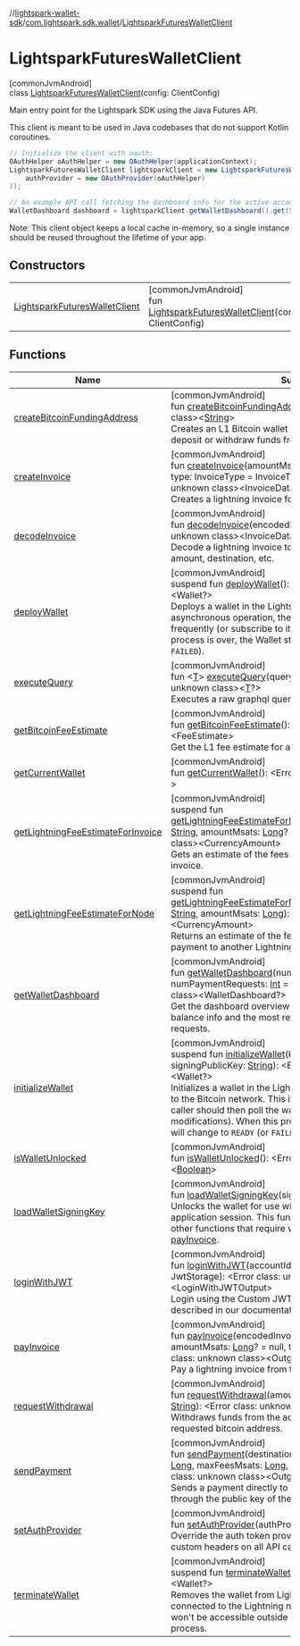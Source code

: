 //[lightspark-wallet-sdk](../../../index.md)/[com.lightspark.sdk.wallet](../index.md)/[LightsparkFuturesWalletClient](index.md)

# LightsparkFuturesWalletClient

[commonJvmAndroid]\
class [LightsparkFuturesWalletClient](index.md)(config: ClientConfig)

Main entry point for the Lightspark SDK using the Java Futures API.

This client is meant to be used in Java codebases that do not support Kotlin coroutines.

```java
// Initialize the client with oauth:
OAuthHelper oAuthHelper = new OAuthHelper(applicationContext);
LightsparkFuturesWalletClient lightsparkClient = new LightsparkFuturesWalletClient(new ClientConfig(
    authProvider = new OAuthProvider(oAuthHelper)
));

// An example API call fetching the dashboard info for the active account:
WalletDashboard dashboard = lightsparkClient.getWalletDashboard().get(5, TimeUnit.SECONDS);
```

Note: This client object keeps a local cache in-memory, so a single instance should be reused throughout the lifetime of your app.

## Constructors

| | |
|---|---|
| [LightsparkFuturesWalletClient](-lightspark-futures-wallet-client.md) | [commonJvmAndroid]<br>fun [LightsparkFuturesWalletClient](-lightspark-futures-wallet-client.md)(config: ClientConfig) |

## Functions

| Name | Summary |
|---|---|
| [createBitcoinFundingAddress](create-bitcoin-funding-address.md) | [commonJvmAndroid]<br>fun [createBitcoinFundingAddress](create-bitcoin-funding-address.md)(): &lt;Error class: unknown class&gt;&lt;[String](https://kotlinlang.org/api/latest/jvm/stdlib/kotlin/-string/index.html)&gt;<br>Creates an L1 Bitcoin wallet address which can be used to deposit or withdraw funds from the Lightning wallet. |
| [createInvoice](create-invoice.md) | [commonJvmAndroid]<br>fun [createInvoice](create-invoice.md)(amountMsats: [Long](https://kotlinlang.org/api/latest/jvm/stdlib/kotlin/-long/index.html), memo: [String](https://kotlinlang.org/api/latest/jvm/stdlib/kotlin/-string/index.html)? = null, type: InvoiceType = InvoiceType.STANDARD): &lt;Error class: unknown class&gt;&lt;InvoiceData&gt;<br>Creates a lightning invoice for the current wallet. |
| [decodeInvoice](decode-invoice.md) | [commonJvmAndroid]<br>fun [decodeInvoice](decode-invoice.md)(encodedInvoice: [String](https://kotlinlang.org/api/latest/jvm/stdlib/kotlin/-string/index.html)): &lt;Error class: unknown class&gt;&lt;InvoiceData?&gt;<br>Decode a lightning invoice to get its details included payment amount, destination, etc. |
| [deployWallet](deploy-wallet.md) | [commonJvmAndroid]<br>suspend fun [deployWallet](deploy-wallet.md)(): &lt;Error class: unknown class&gt;&lt;Wallet?&gt;<br>Deploys a wallet in the Lightspark infrastructure. This is an asynchronous operation, the caller should then poll the wallet frequently (or subscribe to its modifications). When this process is over, the Wallet status will change to `DEPLOYED` (or `FAILED`). |
| [executeQuery](execute-query.md) | [commonJvmAndroid]<br>fun &lt;[T](execute-query.md)&gt; [executeQuery](execute-query.md)(query: Query&lt;[T](execute-query.md)&gt;): &lt;Error class: unknown class&gt;&lt;[T](execute-query.md)?&gt;<br>Executes a raw graphql query against the server. |
| [getBitcoinFeeEstimate](get-bitcoin-fee-estimate.md) | [commonJvmAndroid]<br>fun [getBitcoinFeeEstimate](get-bitcoin-fee-estimate.md)(): &lt;Error class: unknown class&gt;&lt;FeeEstimate&gt;<br>Get the L1 fee estimate for a deposit or withdrawal. |
| [getCurrentWallet](get-current-wallet.md) | [commonJvmAndroid]<br>fun [getCurrentWallet](get-current-wallet.md)(): &lt;Error class: unknown class&gt;&lt;Wallet?&gt; |
| [getLightningFeeEstimateForInvoice](get-lightning-fee-estimate-for-invoice.md) | [commonJvmAndroid]<br>suspend fun [getLightningFeeEstimateForInvoice](get-lightning-fee-estimate-for-invoice.md)(encodedPaymentRequest: [String](https://kotlinlang.org/api/latest/jvm/stdlib/kotlin/-string/index.html), amountMsats: [Long](https://kotlinlang.org/api/latest/jvm/stdlib/kotlin/-long/index.html)? = null): &lt;Error class: unknown class&gt;&lt;CurrencyAmount&gt;<br>Gets an estimate of the fees that will be paid for a Lightning invoice. |
| [getLightningFeeEstimateForNode](get-lightning-fee-estimate-for-node.md) | [commonJvmAndroid]<br>suspend fun [getLightningFeeEstimateForNode](get-lightning-fee-estimate-for-node.md)(destinationNodePublicKey: [String](https://kotlinlang.org/api/latest/jvm/stdlib/kotlin/-string/index.html), amountMsats: [Long](https://kotlinlang.org/api/latest/jvm/stdlib/kotlin/-long/index.html)): &lt;Error class: unknown class&gt;&lt;CurrencyAmount&gt;<br>Returns an estimate of the fees that will be paid to send a payment to another Lightning node. |
| [getWalletDashboard](get-wallet-dashboard.md) | [commonJvmAndroid]<br>fun [getWalletDashboard](get-wallet-dashboard.md)(numTransactions: [Int](https://kotlinlang.org/api/latest/jvm/stdlib/kotlin/-int/index.html) = 20, numPaymentRequests: [Int](https://kotlinlang.org/api/latest/jvm/stdlib/kotlin/-int/index.html) = 20): &lt;Error class: unknown class&gt;&lt;WalletDashboard?&gt;<br>Get the dashboard overview for a Lightning wallet. Includes balance info and the most recent transactions and payment requests. |
| [initializeWallet](initialize-wallet.md) | [commonJvmAndroid]<br>suspend fun [initializeWallet](initialize-wallet.md)(keyType: KeyType, signingPublicKey: [String](https://kotlinlang.org/api/latest/jvm/stdlib/kotlin/-string/index.html)): &lt;Error class: unknown class&gt;&lt;Wallet?&gt;<br>Initializes a wallet in the Lightspark infrastructure and syncs it to the Bitcoin network. This is an asynchronous operation, the caller should then poll the wallet frequently (or subscribe to its modifications). When this process is over, the Wallet status will change to `READY` (or `FAILED`). |
| [isWalletUnlocked](is-wallet-unlocked.md) | [commonJvmAndroid]<br>fun [isWalletUnlocked](is-wallet-unlocked.md)(): &lt;Error class: unknown class&gt;&lt;[Boolean](https://kotlinlang.org/api/latest/jvm/stdlib/kotlin/-boolean/index.html)&gt; |
| [loadWalletSigningKey](load-wallet-signing-key.md) | [commonJvmAndroid]<br>fun [loadWalletSigningKey](load-wallet-signing-key.md)(signingKeyBytesPEM: [ByteArray](https://kotlinlang.org/api/latest/jvm/stdlib/kotlin/-byte-array/index.html))<br>Unlocks the wallet for use with the SDK for the current application session. This function must be called before any other functions that require wallet signing keys, including [payInvoice](pay-invoice.md). |
| [loginWithJWT](login-with-j-w-t.md) | [commonJvmAndroid]<br>fun [loginWithJWT](login-with-j-w-t.md)(accountId: [String](https://kotlinlang.org/api/latest/jvm/stdlib/kotlin/-string/index.html), jwt: [String](https://kotlinlang.org/api/latest/jvm/stdlib/kotlin/-string/index.html), storage: JwtStorage): &lt;Error class: unknown class&gt;&lt;LoginWithJWTOutput&gt;<br>Login using the Custom JWT authentication scheme described in our documentation. |
| [payInvoice](pay-invoice.md) | [commonJvmAndroid]<br>fun [payInvoice](pay-invoice.md)(encodedInvoice: [String](https://kotlinlang.org/api/latest/jvm/stdlib/kotlin/-string/index.html), maxFeesMsats: [Long](https://kotlinlang.org/api/latest/jvm/stdlib/kotlin/-long/index.html), amountMsats: [Long](https://kotlinlang.org/api/latest/jvm/stdlib/kotlin/-long/index.html)? = null, timeoutSecs: [Int](https://kotlinlang.org/api/latest/jvm/stdlib/kotlin/-int/index.html) = 60): &lt;Error class: unknown class&gt;&lt;OutgoingPayment&gt;<br>Pay a lightning invoice from the current wallet. |
| [requestWithdrawal](request-withdrawal.md) | [commonJvmAndroid]<br>fun [requestWithdrawal](request-withdrawal.md)(amountSats: [Long](https://kotlinlang.org/api/latest/jvm/stdlib/kotlin/-long/index.html), bitcoinAddress: [String](https://kotlinlang.org/api/latest/jvm/stdlib/kotlin/-string/index.html)): &lt;Error class: unknown class&gt;&lt;WithdrawalRequest&gt;<br>Withdraws funds from the account and sends it to the requested bitcoin address. |
| [sendPayment](send-payment.md) | [commonJvmAndroid]<br>fun [sendPayment](send-payment.md)(destinationPublicKey: [String](https://kotlinlang.org/api/latest/jvm/stdlib/kotlin/-string/index.html), amountMsats: [Long](https://kotlinlang.org/api/latest/jvm/stdlib/kotlin/-long/index.html), maxFeesMsats: [Long](https://kotlinlang.org/api/latest/jvm/stdlib/kotlin/-long/index.html), timeoutSecs: [Int](https://kotlinlang.org/api/latest/jvm/stdlib/kotlin/-int/index.html) = 60): &lt;Error class: unknown class&gt;&lt;OutgoingPayment&gt;<br>Sends a payment directly to a node on the Lightning Network through the public key of the node without an invoice. |
| [setAuthProvider](set-auth-provider.md) | [commonJvmAndroid]<br>fun [setAuthProvider](set-auth-provider.md)(authProvider: AuthProvider)<br>Override the auth token provider for this client to provide custom headers on all API calls. |
| [terminateWallet](terminate-wallet.md) | [commonJvmAndroid]<br>suspend fun [terminateWallet](terminate-wallet.md)(): &lt;Error class: unknown class&gt;&lt;Wallet?&gt;<br>Removes the wallet from Lightspark infrastructure. It won't be connected to the Lightning network anymore and its funds won't be accessible outside of the Funds Recovery Kit process. |
